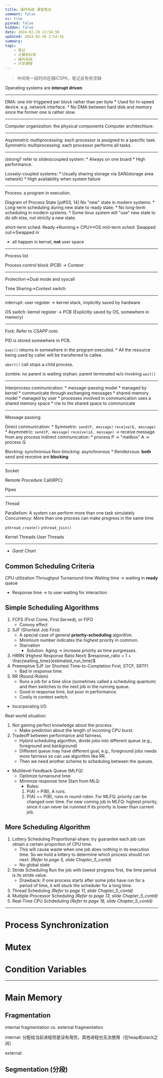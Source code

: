 ```yaml
---
title: 操作系统 课堂笔记
comment: false
cc: true
pinned: false
hidden: false
date: 2024-02-19 13:54:56
updated: 2024-02-26 3:54:56
summary:
tags:
    - 笔记
    - 计算机科学
    - 操作系统
    - 大学课程
---
```


> 中间有一段时间在搞ICSPA，笔记会有些空缺

Operating systems are **interupt driven**

---

DMA: one intr triggered per block rather than per byte
    * Used for hi-speed device. e.g. network interface.
    * No DMA between hard disk and memory since the former one is rather slow.

---

Computer organization: the physical components
Computer architechture: 

---

Asymmetric multiprocessing: each processor is assigned to a specific task.
Symmetric multiprocessing: each processor performs all tasks.

---

(strong? refer to slides)coupled system:
    * Always on one board
    * High performance.

Loosely-coupled systems:
    * Usually sharing storage via SAN(storage area network)
    * High availability when system failure

--- 

Process: a program in execution.

Diagram of Process State [pdf03, 14]
No "new" state in modern systems:
    * Long-term scheduling during new state to ready state.
    * No long-term scheduling in modern systems.
    * Some linux system will "use" new state to do sth else, not strictly a new state.

short-term sched: Ready->Running-> CPU<->OS
mid-term sched: Swapped out->Swapped in
* all happen in kernel, **not** user space

--- 

Process list

Process control block (PCB) -> Context

--- 

Protection->Dual mode and syscall

Time Sharing->Context switch

---

interrupt: user register -> kernel stack, implicitly saved by hardware

OS switch: kernel register -> PCB (Explicitly saved by OS, somewhere in memory)

--- 

Fork: Refer to *CSAPP note*.

PID is stored somewhere in PCB.

`exec()` returns in somewhere in the program executed.
    * All the resource being used by caller will be transferred to callee.

`abort()` call stops a child process.

zombie: no parent is waiting
orphan: parent terminated w/o invoking `wait()`

--- 

Interprocess communication:
    * message-passing model
        * managed by kernel
        * communicate through exchanging messages
    * shared-memory model
        * managed by user
        * processes involved in communication uses a shared memory space
        * r/w to the shared space to communicate

---

Message passing:

Direct communication:
    * Symmetric: `send(P, message)` `receive(Q, message)`
    * Asymmetric: `send(P, message)` `receive(id, message)` -> receive message from any process
Indirect communication:
    * process P -> "mailbox" A -> process Q

Blocking: synchronous
Non-blocking: asynchronous
    * Rendezvous: **both** send and revceive are **blocking**

---
    
Socket

Remote Procedure Call(RPC)

Pipes

---

Thread

Parallelism: A system can perform more than one task simulately
Concurrency: More than one process can make progress in the same time

`pthread_create()`
`pthread_join()`

Kernel Threads
User Threads

---

* *Gantt Chart*

## Common Scheduling Criteria
CPU utilization
Throughput
Turnaround time
Waiting time -> waiting in **ready** queue
* Response time -> to user waiting for interaction

## Simple Scheduling Algorithms
1. FCFS (First Come, First Served), or FIFO
    * Convoy effect
2. SJF (Shortest Job First)
    * A special case of general **priority-scheduling** algorithm.
    * Minimium number indicates the highest priority in common.
    * Starvation
        * Solution: Aging -> increase priority as time porgresses.
3. HRRN (Highest Response Ratio Next)
    $response_ratio =  1 + \frac{waiting_time}{estimated_run_time}$
4. Preemptive SJF (or Shortest Time-to-Completion First, STCF, SRTF)
    * Bad in response time.
5. RR (Round-Robin)
    * Runs a job for a time slice (sometimes called a scheduling quantum) and then switches to the next job in the running queue.
    * Good in response time, but poor in performance.
    * Costly in context switch.

* Incorporating I/O

Real-world situation:
1. Not gaining perfect knowledge about the process.
    * Make prediction about the length of incoming CPU burst.
2. Tradeoff between performance and fairness.
    * Hybird scheduling algorithm, divide jobs into different queue (e.g., foreground and background)
    * Different queue may have different goal, e.g., foreground jobs needs more fairness so can use algorithm like RR.
    * Then we need another scheme to scheduling between the queues.

* Multilevel Feedback Queue (MLFQ)
    * Optimize turnaround time
    * Minimize response time
    Start from MLQ:
        * Rules:
        1. P(A) > P(B), A runs.
        2. P(A) == P(B), runs in round-robin.
    For MLFQ: priority can be changed over time.
    For new coming job in MLFQ: highest priority, since it can never be runnned if its priority is lower than current job.

## More Scheduling Algorithm
1. Lottery Scheduling
    Proportional-share: try guarantee each job can obtain a certain proportion of CPU time.
    * This will cause waste when one job does nothing in its execution time.
    So we hold a lottery to determine which process should run next:
    *(Refer to page 5, slide Chapter_5_contd)*
    * No global state
2. Stride Scheduling
    Run the job with lowest progress first, the time period is its stride value.
    * Drawback: if one process starts after some jobs have run for a period of time, it will stuck the scheduler for a long time.
3. Thread Scheduling
    *(Refer to page 11, slide Chapter_5_contd)*
4. Multiple-Processor Scheduling
    *(Refer to page 13, slide Chapter_5_contd)*
5. Real-Time CPU Schdeduling
    *(Refer to page 18, slide Chapter_5_contd)*

---

# Process Synchronization

# Mutex

# Condition Variables

---

# Main Memory

## Fragmentation

internal fragmentation vs. external fragmentation

internal: 分配给当前进程但是没有用完，其他进程也无法使用（在heap和stack之间）

external:

## Segmentation (分段)



